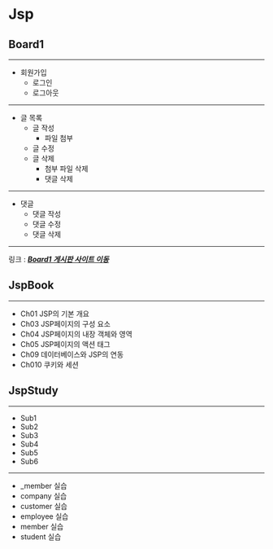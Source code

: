 # Jsp

## Board1
------
 - 회원가입
	- 로그인
	- 로그아웃
------
 - 글 목록
	- 글 작성
		- 파일 첨부
	- 글 수정
	- 글 삭제
		- 첨부 파일 삭제
		- 댓글 삭제
------
 - 댓글
	- 댓글 작성
	- 댓글 수정
	- 댓글 삭제
------
링크 : __*[Board1 게시판 사이트 이동](http://13.124.252.103:8080/Board1/index.jsp)*__

## JspBook
------
- Ch01 JSP의 기본 개요
- Ch03 JSP페이지의 구성 요소
- Ch04 JSP페이지의 내장 객체와 영역
- Ch05 JSP페이지의 액션 태그
- Ch09 데이터베이스와 JSP의 연동
- Ch010 쿠키와 세션

## JspStudy
------
- Sub1
- Sub2
- Sub3
- Sub4
- Sub5
- Sub6
------
- _member 실습
- company 실습
- customer 실습
- employee 실습
- member 실습
- student 실습